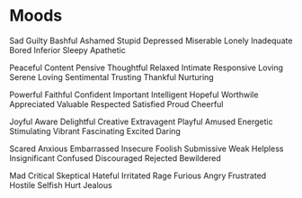 #  Moods

Sad
Guilty
Bashful
Ashamed
Stupid
Depressed
Miserable
Lonely
Inadequate
Bored
Inferior
Sleepy
Apathetic

Peaceful
Content
Pensive
Thoughtful
Relaxed
Intimate
Responsive
Loving
Serene
Loving
Sentimental
Trusting
Thankful
Nurturing

Powerful
Faithful
Confident
Important
Intelligent
Hopeful
Worthwile
Appreciated
Valuable
Respected
Satisfied
Proud
Cheerful

Joyful
Aware
Delightful
Creative
Extravagent
Playful
Amused
Energetic
Stimulating
Vibrant
Fascinating
Excited
Daring

Scared
Anxious
Embarrassed
Insecure
Foolish
Submissive
Weak
Helpless
Insignificant
Confused
Discouraged
Rejected
Bewildered

Mad
Critical
Skeptical
Hateful
Irritated
Rage
Furious
Angry
Frustrated
Hostile
Selfish
Hurt
Jealous
